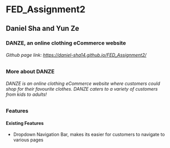 # FED_Assignment2
## Daniel Sha and Yun Ze
### DANZE, an online clothing eCommerce website
###### Github page link: https://daniel-sha14.github.io/FED_Assignment2/

### More about DANZE
###### DANZE is an online clothing eCommerce website where customers could shop for their favourite clothes. DANZE caters to a variety of customers from kids to adults! 

### Features

#### Existing Features
* Dropdown Navigation Bar, makes its easier for customers to navigate to various pages

